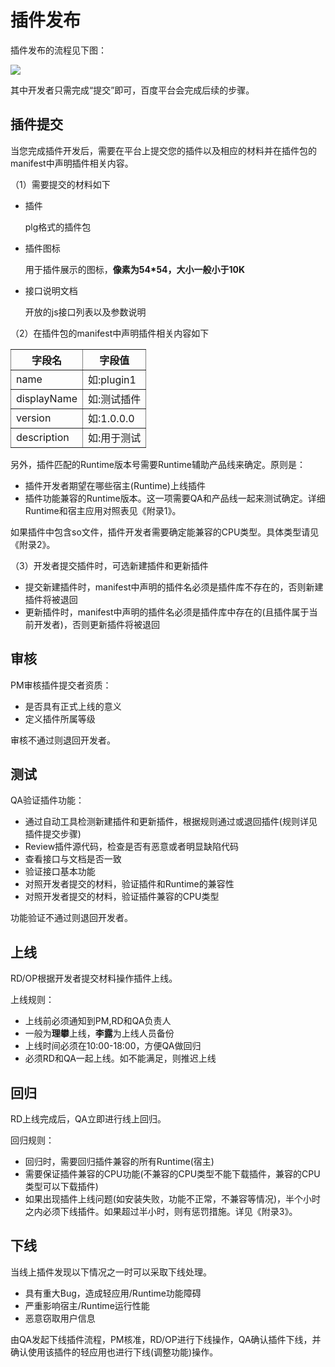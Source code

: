 # 插件发布

插件发布的流程见下图：

![](/md/images/pub_plugin_inner.png)

其中开发者只需完成“提交”即可，百度平台会完成后续的步骤。

## 插件提交

当您完成插件开发后，需要在平台上提交您的插件以及相应的材料并在插件包的manifest中声明插件相关内容。

（1）需要提交的材料如下

* 插件

	plg格式的插件包

* 插件图标

	用于插件展示的图标，**像素为54*54，大小一般小于10K**

* 接口说明文档

	开放的js接口列表以及参数说明

（2）在插件包的manifest中声明插件相关内容如下
<table style="border-style: solid; border-width: 0pt;" border="1" cellspacing="0" cellpadding="5px">
    <tbody>
        <tr>
            <th>字段名</th>
            <th>字段值</th>
        </tr>
        <tr>
			<td>name</td>
			<td>如:plugin1</td>
        </tr>
        <tr>
			<td>displayName</td>
			<td>如:测试插件</td>
        </tr>
        <tr>
			<td>version</td>
			<td>如:1.0.0.0</td>
        </tr>
        <tr>
			<td>description</td>
			<td>如:用于测试</td>
        </tr>      
   </tbody>
</table>

另外，插件匹配的Runtime版本号需要Runtime辅助产品线来确定。原则是：

*	插件开发者期望在哪些宿主(Runtime)上线插件
*	插件功能兼容的Runtime版本。这一项需要QA和产品线一起来测试确定。详细Runtime和宿主应用对照表见《附录1》。

如果插件中包含so文件，插件开发者需要确定能兼容的CPU类型。具体类型请见《附录2》。

（3）开发者提交插件时，可选新建插件和更新插件

* 提交新建插件时，manifest中声明的插件名必须是插件库不存在的，否则新建插件将被退回
* 更新插件时，manifest中声明的插件名必须是插件库中存在的(且插件属于当前开发者)，否则更新插件将被退回

## 审核

PM审核插件提交者资质：

* 是否具有正式上线的意义
* 定义插件所属等级

审核不通过则退回开发者。
## 测试

QA验证插件功能：

* 通过自动工具检测新建插件和更新插件，根据规则通过或退回插件(规则详见插件提交步骤)
* Review插件源代码，检查是否有恶意或者明显缺陷代码
* 查看接口与文档是否一致
* 验证接口基本功能
* 对照开发者提交的材料，验证插件和Runtime的兼容性
* 对照开发者提交的材料，验证插件兼容的CPU类型

功能验证不通过则退回开发者。

## 上线

RD/OP根据开发者提交材料操作插件上线。

上线规则：

* 上线前必须通知到PM,RD和QA负责人
* 一般为**理攀**上线，**李露**为上线人员备份
* 上线时间必须在10:00-18:00，方便QA做回归
* 必须RD和QA一起上线。如不能满足，则推迟上线

## 回归

RD上线完成后，QA立即进行线上回归。

回归规则：
* 回归时，需要回归插件兼容的所有Runtime(宿主)
* 需要保证插件兼容的CPU功能(不兼容的CPU类型不能下载插件，兼容的CPU类型可以下载插件)
* 如果出现插件上线问题(如安装失败，功能不正常，不兼容等情况)，半个小时之内必须下线插件。如果超过半小时，则有惩罚措施。详见《附录3》。

## 下线

当线上插件发现以下情况之一时可以采取下线处理。

* 具有重大Bug，造成轻应用/Runtime功能障碍
* 严重影响宿主/Runtime运行性能
* 恶意窃取用户信息

由QA发起下线插件流程，PM核准，RD/OP进行下线操作，QA确认插件下线，并确认使用该插件的轻应用也进行下线(调整功能)操作。
